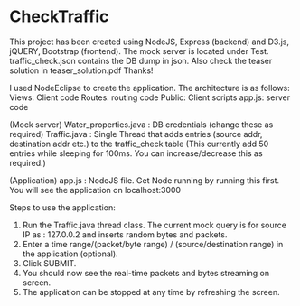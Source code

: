 # CheckTraffic

This project has been created using NodeJS, Express (backend) and D3.js, jQUERY, Bootstrap (frontend).
The mock server is located under Test.
traffic_check.json contains the DB dump in json.
Also check the teaser solution in teaser_solution.pdf
Thanks!


I used NodeEclipse to create the application.
The architecture is as follows:
Views: Client code     Routes: routing code    Public: Client scripts    app.js: server code  

(Mock server) Water_properties.java : DB credentials (change these as required)
              Traffic.java          : Single Thread that adds entries (source addr, destination addr etc.) to the traffic_check table
                                      (This currently add 50 entries while sleeping for 100ms. You can increase/decrease this as required.)
                                    
(Application)  app.js               : NodeJS file. Get Node running by running this first. You will see the application on localhost:3000
               
               
Steps to use the application:
1. Run the Traffic.java thread class. The current mock query is for source IP as : 127.0.0.2 and inserts random bytes and packets.
2. Enter a time range/(packet/byte range) / (source/destination range) in the application (optional).
3. Click SUBMIT. 
4. You should now see the real-time packets and bytes streaming on screen.
5. The application can be stopped at any time by refreshing the screen.
